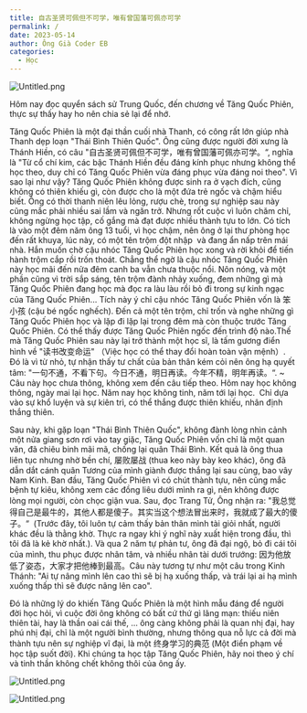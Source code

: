 ```yaml
---
title: 自古圣贤可佩但不可学，唯有曾国藩可佩亦可学
permalink: /
date: 2023-05-14
author: Ông Già Coder EB
categories:
  - Học
---
```


![Untitled.png](/images/39fc765d-408c-4318-a1a8-c6bbaff7e85f/Untitled.png)


Hôm nay đọc quyển sách sử Trung Quốc, đến chương về Tăng Quốc Phiên, thực sự thấy hay ho nên chia sẻ lại để nhớ.

Tăng Quốc Phiên là một đại thần cuối nhà Thanh, có công rất lớn giúp nhà Thanh dẹp loạn "Thái Bình Thiên Quốc". Ông cũng được người đời xưng là Thánh Hiền, có câu "自古圣贤可佩但不可学，唯有曾国藩可佩亦可学。“, nghĩa là "Từ cổ chí kim, các bậc Thánh Hiền đều đáng kính phục nhưng không thể học theo, duy chỉ có Tăng Quốc Phiên vừa đáng phục vừa đáng noi theo".
Vì sao lại như vậy? Tăng Quốc Phiên không được sinh ra ở vạch đích, cũng không có thiên khiếu gì, còn được cho là một đứa trẻ ngốc và chậm hiểu biết. Ông có thời thanh niên lêu lỏng, rượu chè, trong sự nghiệp sau này cũng mắc phải nhiều sai lầm và ngăn trở. Nhưng rốt cuộc vì luôn chăm chỉ, không ngừng học tập, cố gắng mà đạt được nhiều thành tựu to lớn. Có tích là vào một đêm năm ông 13 tuổi, vì học chậm, nên ông ở lại thư phòng học đến rất khuya, lúc này, có một tên trộm đột nhập  và đang ẩn nấp trên mái nhà. Hắn muốn chờ cậu nhóc Tăng Quốc Phiên học xong và rời khỏi để tiến hành trộm cắp rồi trốn thoát. Chẳng thể ngờ là cậu nhóc Tăng Quốc Phiên này học mãi đến nửa đêm canh ba vẫn chưa thuộc nổi. Nôn nóng, và một phần cũng vì trời sắp sáng, tên trộm đành nhảy xuống, đem những gì mà Tăng Quốc Phiên đang học mà đọc ra làu làu rồi bỏ đi trong sự kinh ngạc của Tăng Quốc Phiên... Tích này ý chỉ cậu nhóc Tăng Quốc Phiên vốn là 笨小孩 (cậu bé ngốc nghếch). Đến cả một tên trộm, chỉ trốn và nghe những gì Tăng Quốc Phiên học và lặp đi lặp lại trong đêm mà còn thuộc trước Tăng Quốc Phiên. Có thể thấy được Tăng Quốc Phiên ngốc đến trình độ nào.Thế mà Tăng Quốc Phiên sau này lại trở thành một học sĩ, là tấm gương điển hình về "读书改变命运" （Việc học có thể thay đổi hoàn toàn vận mệnh）. Đó là vì từ nhỏ, tự nhận thấy tư chất của bản thân kém cỏi nên ông hạ quyết tâm: "一句不通，不看下句。今日不通，明日再读。今年不精，明年再读。“. ~ Câu này học chưa thông, không xem đến câu tiếp theo. Hôm nay học không thông, ngày mai lại học. Năm nay học không tinh, năm tới lại học.  Chỉ dựa vào sự khổ luyện và sự kiên trì, có thể thắng được thiên khiếu, nhân định thắng thiên.

Sau này, khi gặp loạn "Thái Bình Thiên Quốc", không đành lòng nhìn cảnh một nửa giang sơn rơi vào tay giặc, Tăng Quốc Phiên vốn chỉ là một quan văn, đã chiêu binh mãi mã, chống lại quân Thái Bình. Kết quả là ông thua liên tục nhưng nhờ bền chí, 屡败屡战 (thua keo này bày keo khác), ông đã dẫn dắt cánh quân Tương của mình giành được thắng lại sau cùng, bao vây Nam Kinh. Ban đầu, Tăng Quốc Phiên vì có chút thành tựu, nên cũng mắc bệnh tự kiêu, không xem các đồng liêu dưới mình ra gì, nên không được lòng mọi người, còn chọc giận vua. Sau, đọc Trang Tử, Ông nhận ra: "我总觉得自己是最牛的，其他人都是傻子。其实当这个想法冒出来时，我就成了最大的傻子。“  (Trước đây, tôi luôn tự cảm thấy bản thân mình tài giỏi nhất, người khác đều là thằng khờ. Thực ra ngay khi ý nghĩ này xuất hiện trong đầu, thì tôi đã là kẻ khờ nhất.). Và qua 2 năm tự phản tư, ông đã đại ngộ, bỏ đi cái tôi của mình, thu phục được nhân tâm, và nhiều nhân tài dưới trướng: 因为他放低了姿态，大家才把他棒到最高。Câu này tương tự như một câu trong Kinh Thánh: "Ai tự nâng mình lên cao thì sẽ bị hạ xuống thấp, và trái lại ai hạ mình xuống thấp thì sẽ được nâng lên cao".

Đó là những lý do khiến Tăng Quốc Phiên là một hình mẫu đáng để người đời học hỏi, vì cuộc đời ông không có bất cứ thứ gì lãng mạn: thiếu niên thiên tài, hay là thần oai cái thế, ... ông càng không phải là quan nhị đại, hay phú nhị đại, chỉ là một người bình thường, nhưng thông qua nỗ lực cả đời mà thành tựu nên sự nghiệp vĩ đại, là một 终身学习的典范 (Một điển phạm về học tập suốt đời). Khi chúng ta học tập Tăng Quốc Phiên, hãy noi theo ý chí và tinh thần không chết không thôi của ông ấy.


![Untitled.png](/images/39fc765d-408c-4318-a1a8-c6bbaff7e85f/Untitled_1.png)


![Untitled.png](/images/39fc765d-408c-4318-a1a8-c6bbaff7e85f/Untitled_2.png)

